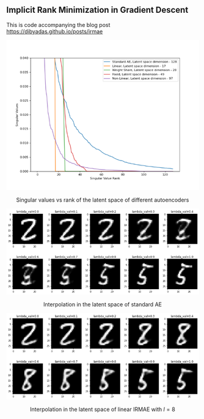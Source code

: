 



## Implicit Rank Minimization in Gradient Descent

This is code accompanying the blog post https://dibyadas.github.io/posts/irmae


![1](all_singular.png)<center> Singular values vs rank of the latent space of different autoencoders </center>


![1](standard_interp.png)<center> Interpolation in the latent space of standard AE </center>


![1](linear_interp.png) <center> Interpolation in the latent space of linear IRMAE with $l=8$ </center>